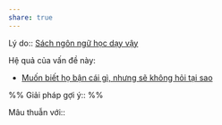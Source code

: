 ```yaml
---
share: true
---
```

Lý do:: [Sách ngôn ngữ học dạy vậy](S%C3%A1ch%20ng%C3%B4n%20ng%E1%BB%AF%20h%E1%BB%8Dc%20d%E1%BA%A1y%20v%E1%BA%ADy.md)

Hệ quả của vấn đề này:
- [Muốn biết họ bận cái gì, nhưng sẽ không hỏi tại sao](./Mu%E1%BB%91n%20bi%E1%BA%BFt%20h%E1%BB%8D%20b%E1%BA%ADn%20c%C3%A1i%20g%C3%AC,%20nh%C6%B0ng%20s%E1%BA%BD%20kh%C3%B4ng%20h%E1%BB%8Fi%20t%E1%BA%A1i%20sao.md)


%%
Giải pháp gợi ý:: 
%%



Mâu thuẫn với::
